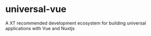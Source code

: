 # universal-vue
A XT recommended development ecosystem for building universal applications with Vue and Nuxtjs
